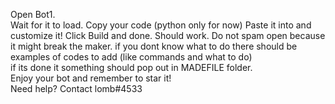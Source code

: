 Open Bot1.  
Wait for it to load. 
Copy your code (python only for now) 
Paste it into and customize it! 
Click Build and done. Should work. 
Do not spam open because it might break the maker. 
if you dont know what to do there should be examples of codes to add (like commands and what to do)  
if its done it something should pop out in MADEFILE folder.  
Enjoy your bot and remember to star it!  
Need help? Contact lomb#4533   
